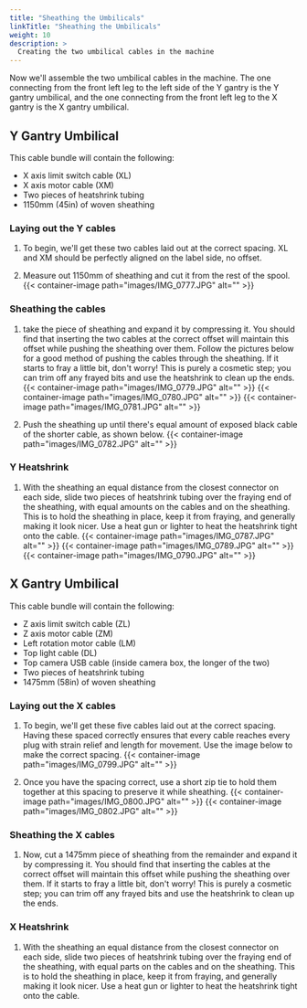 ```yaml
---
title: "Sheathing the Umbilicals"
linkTitle: "Sheathing the Umbilicals"
weight: 10
description: >
  Creating the two umbilical cables in the machine 
---
```


Now we'll assemble the two umbilical cables in the machine. The one connecting from the front left leg to the left side of the Y gantry is the Y gantry umbilical, and the one connecting from the front left leg to the X gantry is the X gantry umbilical.

## Y Gantry Umbilical

This cable bundle will contain the following:

* X axis limit switch cable (XL)
* X axis motor cable (XM)
* Two pieces of heatshrink tubing
* 1150mm (45in) of woven sheathing

### Laying out the Y cables

1. To begin, we'll get these two cables laid out at the correct spacing. XL and XM should be perfectly aligned on the label side, no offset.

2. Measure out 1150mm of sheathing and cut it from the rest of the spool.
  {{< container-image path="images/IMG_0777.JPG" alt="" >}}

### Sheathing the cables

1. take the piece of sheathing and expand it by compressing it. You should find that inserting the two cables at the correct offset will maintain this offset while pushing the sheathing over them. Follow the pictures below for a good method of pushing the cables through the sheathing. If it starts to fray a little bit, don't worry! This is purely a cosmetic step; you can trim off any frayed bits and use the heatshrink to clean up the ends.
  {{< container-image path="images/IMG_0779.JPG" alt="" >}}
  {{< container-image path="images/IMG_0780.JPG" alt="" >}}
  {{< container-image path="images/IMG_0781.JPG" alt="" >}}

2. Push the sheathing up until there's equal amount of exposed black cable of the shorter cable, as shown below.
  {{< container-image path="images/IMG_0782.JPG" alt="" >}}

### Y Heatshrink

1. With the sheathing an equal distance from the closest connector on each side, slide two pieces of heatshrink tubing over the fraying end of the sheathing, with equal amounts on the cables and on the sheathing. This is to hold the sheathing in place, keep it from fraying, and generally making it look nicer. Use a heat gun or lighter to heat the heatshrink tight onto the cable.
  {{< container-image path="images/IMG_0787.JPG" alt="" >}}
  {{< container-image path="images/IMG_0789.JPG" alt="" >}}
  {{< container-image path="images/IMG_0790.JPG" alt="" >}}

## X Gantry Umbilical
This cable bundle will contain the following:

* Z axis limit switch cable (ZL)
* Z axis motor cable (ZM)
* Left rotation motor cable (LM)
* Top light cable (DL)
* Top camera USB cable (inside camera box, the longer of the two)
* Two pieces of heatshrink tubing
* 1475mm (58in) of woven sheathing

### Laying out the X cables

1. To begin, we'll get these five cables laid out at the correct spacing. Having these spaced correctly ensures that every cable reaches every plug with strain relief and length for movement. Use the image below to make the correct spacing.
  {{< container-image path="images/IMG_0799.JPG" alt="" >}}

2. Once you have the spacing correct, use a short zip tie to hold them together at this spacing to preserve it while sheathing.
  {{< container-image path="images/IMG_0800.JPG" alt="" >}}
  {{< container-image path="images/IMG_0802.JPG" alt="" >}}

### Sheathing the X cables

1. Now, cut a 1475mm piece of sheathing from the remainder and expand it by compressing it. You should find that inserting the cables at the correct offset will maintain this offset while pushing the sheathing over them. If it starts to fray a little bit, don't worry! This is purely a cosmetic step; you can trim off any frayed bits and use the heatshrink to clean up the ends.

### X Heatshrink

1. With the sheathing an equal distance from the closest connector on each side, slide two pieces of heatshrink tubing over the fraying end of the sheathing, with equal parts on the cables and on the sheathing. This is to hold the sheathing in place, keep it from fraying, and generally making it look nicer. Use a heat gun or lighter to heat the heatshrink tight onto the cable.

